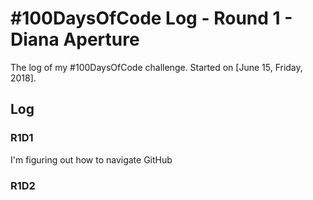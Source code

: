# #100DaysOfCode Log - Round 1 - Diana Aperture

The log of my #100DaysOfCode challenge. Started on [June 15, Friday, 2018].

## Log

### R1D1 
I'm figuring out how to navigate GitHub

### R1D2
